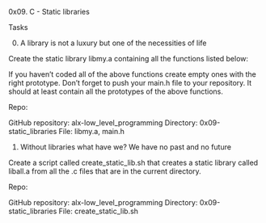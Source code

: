 0x09. C - Static libraries

Tasks

0. A library is not a luxury but one of the necessities of life

Create the static library libmy.a containing all the functions listed below:

If you haven’t coded all of the above functions create empty ones with the right prototype.
Don’t forget to push your main.h file to your repository. It should at least contain all the prototypes of the above functions.

Repo:

GitHub repository: alx-low_level_programming
Directory: 0x09-static_libraries
File: libmy.a, main.h

1. Without libraries what have we? We have no past and no future

Create a script called create_static_lib.sh that creates a static library called liball.a from all the .c files that are in the current directory.

Repo:

GitHub repository: alx-low_level_programming
Directory: 0x09-static_libraries
File: create_static_lib.sh
